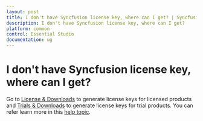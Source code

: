 ```yaml
---
layout: post
title: I don't have Syncfusion license key, where can I get? | Syncfusion
description: I don't have Syncfusion license key, where can I get?
platform: common
control: Essential Studio
documentation: ug
---
```


# I don't have Syncfusion license key, where can I get?

Go to [License & Downloads](https://www.syncfusion.com/account/downloads) to generate license keys for licensed products and [Trials & Downloads](https://www.syncfusion.com/account/manage-trials/downloads) to generate license keys for trial products. You can refer learn more in this [help topic](https://help.syncfusion.com/common/essential-studio/licensing/license-key).







